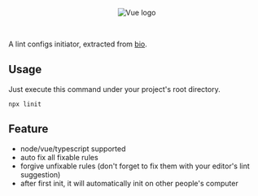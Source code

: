 <p align="center"><img src="https://user-images.githubusercontent.com/8137136/42549502-16b26662-84ff-11e8-945e-3bac8a1a0672.png" alt="Vue logo"></p>
<br>

A lint configs initiator, extracted from [bio](https://github.com/weidian-inc/bio-cli).

## Usage
Just execute this command under your project's root directory.
```
npx linit
```

## Feature

- node/vue/typescript supported
- auto fix all fixable rules
- forgive unfixable rules (don't forget to fix them with your editor's lint suggestion)
- after first init, it will automatically init on other people's computer